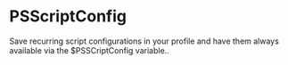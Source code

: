 # PSScriptConfig

Save recurring script configurations in your profile and have them always available via the $PSSCriptConfig variable..